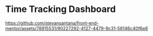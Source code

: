 # Time Tracking Dashboard

https://github.com/stevansantana/front-end-mentor/assets/78915531/90227292-4127-4479-9c31-56146c40f6e6

